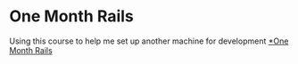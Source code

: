 # One Month Rails

Using this course to help me set up another machine for development
[*One Month Rails](http://onemonthrails.com)